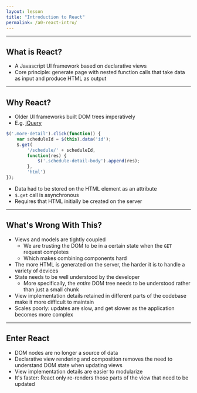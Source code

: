 ```yaml
---
layout: lesson
title: "Introduction to React"
permalink: /a0-react-intro/
---
```


---
## What is React?

- A Javascript UI framework based on declarative views
- Core principle: generate page with nested function calls that take data as input and produce HTML as output

---
## Why React?

- Older UI frameworks built DOM trees imperatively
- E.g. [jQuery](https://jquery.com/)

```js
$('.more-detail').click(function() {
    var scheduleId = $(this).data('id');
    $.get(
        '/schedule/' + scheduleId,
        function(res) {
            $('.schedule-detail-body').append(res);
        },
        'html')
});
```

- Data had to be stored on the HTML element as an attribute
- `$.get` call is asynchronous
- Requires that HTML initially be created on the server

---
## What's Wrong With This?

- Views and models are tightly coupled
  - We are trusting the DOM to be in a certain state when the `GET` request completes
  - Which makes combining components hard
- The more HTML is generated on the server, the harder it is to handle a variety of devices
- State needs to be well understood by the developer
  - More specifically, the *entire* DOM tree needs to be understood rather than just a small chunk
- View implementation details retained in different parts of the codebase make it more difficult to maintain
- Scales poorly: updates are slow, and get slower as the application becomes more complex

---
## Enter React

- DOM nodes are no longer a source of data
- Declarative view rendering and composition removes the need to understand DOM state when updating views
- View implementation details are easier to modularize
- It's faster: React only re-renders those parts of the view that need to be updated
